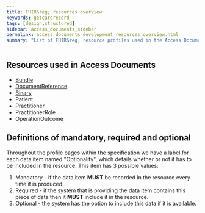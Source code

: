 ```yaml
---
title: FHIR&reg; resources overview
keywords: getcarerecord
tags: [design,structured]
sidebar: access_documents_sidebar
permalink: access_documents_development_resources_overview.html
summary: "List of FHIR&reg; resource profiles used in the Access Document capability"
---
```


## Resources used in Access Documents ##

* [Bundle](access_documents_development_bundle.html)
* [DocumentReference](access_documents_development_documentreference.html)
* [Binary](access_documents_development_binary.html)
* Patient
* Practitioner
* PractitionerRole
* OperationOutcome

## Definitions of mandatory, required and optional

Throughout the profile pages within the specification we have a label for each data item named "Optionality", which details whether or not it has to be included in the resource. This item has 3 possible values:

1. Mandatory - if the data item **MUST** be recorded in the resource every time it is produced.
2. Required - if the system that is providing the data item contains this piece of data then it **MUST** include it in the resource.
3. Optional - the system has the option to include this data if it is available.

